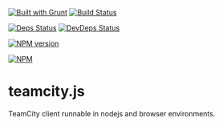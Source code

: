 [![Built with Grunt](https://cdn.gruntjs.com/builtwith.png)](http://gruntjs.com/)
[![Build Status](https://drone.io/github.com/sergeyt/teamcity.js/status.png)](https://drone.io/github.com/sergeyt/teamcity.js/latest)

[![Deps Status](https://david-dm.org/sergeyt/teamcity.js.png)](https://david-dm.org/sergeyt/teamcity.js)
[![DevDeps Status](https://david-dm.org/sergeyt/teamcity.js/dev-status.png)](https://david-dm.org/sergeyt/teamcity.js#info=devDependencies)

[![NPM version](https://badge.fury.io/js/teamcity.js.png)](http://badge.fury.io/js/teamcity.js)

[![NPM](https://nodei.co/npm/teamcity.js.png?downloads=true&stars=true)](https://nodei.co/npm/teamcity.js/)

# teamcity.js

TeamCity client runnable in nodejs and browser environments.

